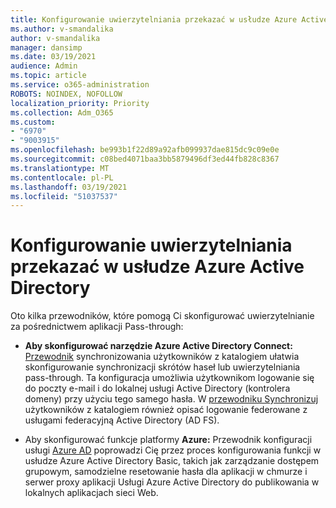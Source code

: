 ```yaml
---
title: Konfigurowanie uwierzytelniania przekazać w usłudze Azure Active Directory
ms.author: v-smandalika
author: v-smandalika
manager: dansimp
ms.date: 03/19/2021
audience: Admin
ms.topic: article
ms.service: o365-administration
ROBOTS: NOINDEX, NOFOLLOW
localization_priority: Priority
ms.collection: Adm_O365
ms.custom:
- "6970"
- "9003915"
ms.openlocfilehash: be993b1f22d89a92afb099937dae815dc9c09e0e
ms.sourcegitcommit: c08bed4071baa3bb5879496df3ed44fb828c8367
ms.translationtype: MT
ms.contentlocale: pl-PL
ms.lasthandoff: 03/19/2021
ms.locfileid: "51037537"
---
```

# <a name="configure-azure-active-directory-pass-through-authentication"></a>Konfigurowanie uwierzytelniania przekazać w usłudze Azure Active Directory

Oto kilka przewodników, które pomogą Ci skonfigurować uwierzytelnianie za pośrednictwem aplikacji Pass-through:

- **Aby skonfigurować narzędzie Azure Active Directory Connect:** [Przewodnik](https://admin.microsoft.com/AdminPortal/Home) synchronizowania użytkowników z katalogiem ułatwia skonfigurowanie synchronizacji skrótów haseł lub uwierzytelniania pass-through. Ta konfiguracja umożliwia użytkownikom logowanie się do poczty e-mail i do lokalnej usługi Active Directory (kontrolera domeny) przy użyciu tego samego hasła.  W [przewodniku Synchronizuj](https://admin.microsoft.com/AdminPortal/Home) użytkowników z katalogiem również opisać logowanie federowane z usługami federacyjną Active Directory (AD FS).

- Aby skonfigurować funkcje platformy **Azure:** Przewodnik konfiguracji usługi [Azure AD](https://admin.microsoft.com/adminportal/home#/modernonboarding/azureadsetup) poprowadzi Cię przez proces konfigurowania funkcji w usłudze Azure Active Directory Basic, takich jak zarządzanie dostępem grupowym, samodzielne resetowanie hasła dla aplikacji w chmurze i serwer proxy aplikacji Usługi Azure Active Directory do publikowania w lokalnych aplikacjach sieci Web.


